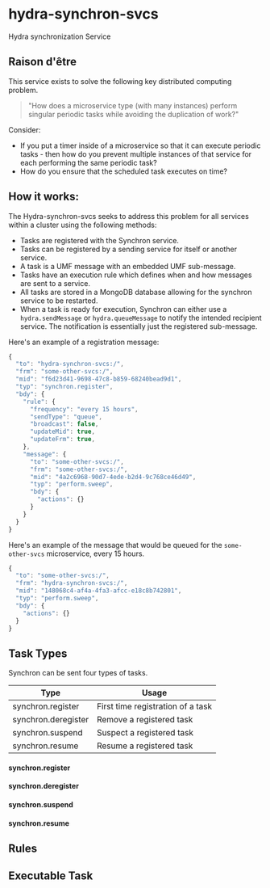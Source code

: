 # hydra-synchron-svcs
Hydra synchronization Service

## Raison d'être
This service exists to solve the following key distributed computing problem.

> "How does a microservice type (with many instances) perform singular periodic tasks while avoiding the duplication of work?"

Consider:
  * If you put a timer inside of a microservice so that it can execute periodic tasks - then how do you prevent multiple instances of that service for each performing the same periodic task?
  * How do you ensure that the scheduled task executes on time?

## How it works:
The Hydra-synchron-svcs seeks to address this problem for all services within a cluster using the following methods:

* Tasks are registered with the Synchron service.
* Tasks can be registered by a sending service for itself or another service.
* A task is a UMF message with an embedded UMF sub-message.
* Tasks have an execution rule which defines when and how messages are sent to a service.
* All tasks are stored in a MongoDB database allowing for the synchron service to be restarted.
* When a task is ready for execution, Synchron can either use a `hydra.sendMessage` or `hydra.queueMessage` to notify the intended recipient service.  The notification is essentially just the registered sub-message.

Here's an example of a registration message:

```javascript
{
  "to": "hydra-synchron-svcs:/",
  "frm": "some-other-svcs:/",
  "mid": "f6d23d41-9698-47c8-b859-68240bead9d1",
  "typ": "synchron.register",
  "bdy": {
    "rule": {
      "frequency": "every 15 hours",
      "sendType": "queue",
      "broadcast": false,
      "updateMid": true,
      "updateFrm": true,
    },
    "message": {
      "to": "some-other-svcs:/",
      "frm": "some-other-svcs:/",
      "mid": "4a2c6968-90d7-4ede-b2d4-9c768ce46d49",
      "typ": "perform.sweep",
      "bdy": {
        "actions": {}
      }
    }
  }
}
```

Here's an example of the message that would be queued for the `some-other-svcs` microservice, every 15 hours.


```javascript
{
  "to": "some-other-svcs:/",
  "frm": "hydra-synchron-svcs:/",
  "mid": "148068c4-af4a-4fa3-afcc-e18c8b742801",
  "typ": "perform.sweep",
  "bdy": {
    "actions": {}
  }
}
```

## Task Types
Synchron can be sent four types of tasks.

| Type | Usage |
|------|-------|
| synchron.register | First time registration of a task |
| synchron.deregister | Remove a registered task |
| synchron.suspend | Suspect a registered task |
| synchron.resume | Resume a registered task |

#### synchron.register
#### synchron.deregister
#### synchron.suspend
#### synchron.resume

## Rules

## Executable Task

